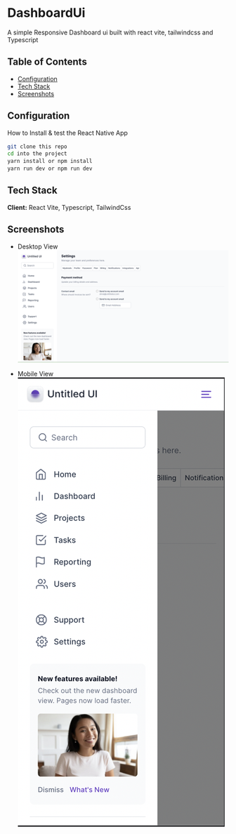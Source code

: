 # DashboardUi
 A simple Responsive Dashboard ui built with react vite, tailwindcss and Typescript

## Table of Contents

* [Configuration](#Configuration)
* [Tech Stack](#Tech%Stack)
* [Screenshots](#Screenshots)

## Configuration

How to Install & test the React Native App

```bash
git clone this repo
cd into the project
yarn install or npm install
yarn run dev or npm run dev
```

## Tech Stack

**Client:** React Vite, Typescript, TailwindCss

## Screenshots

- Desktop View
![](/src/assets/readmeimg/desktop.png)

- Mobile View
![](/src/assets/readmeimg/mobile.png)
